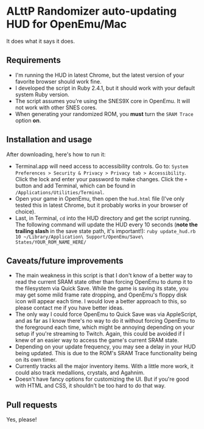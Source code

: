 # ALttP Randomizer auto-updating HUD for OpenEmu/Mac

It does what it says it does.

## Requirements

* I'm running the HUD in latest Chrome, but the latest version of your favorite browser should work fine.
* I developed the script in Ruby 2.4.1, but it should work with your default system Ruby version.
* The script assumes you're using the SNES9X core in OpenEmu. It will not work with other SNES cores.
* When generating your randomized ROM, you **must** turn the `SRAM Trace` option **on**.

## Installation and usage

After downloading, here's how to run it:

* Terminal.app will need access to accessibility controls. Go to:
  `System Preferences > Security & Privacy > Privacy tab > Accessibility`. Click the lock and enter your password to make changes. Click the `+` button and add Terminal, which can be found in `/Applications/Utilities/Terminal`.
* Open your game in OpenEmu, then open the `hud.html` file (I've only tested this in latest Chrome, but it probably works in your browser of choice).
* Last, in Terminal, `cd` into the HUD directory and get the script running. The following command will update the HUD every 10 seconds (**note the trailing slash** in the save state path, it's important!):
`ruby update_hud.rb 10 ~/Library/Application\ Support/OpenEmu/Save\ States/YOUR_ROM_NAME_HERE/`

## Caveats/future improvements

* The main weakness in this script is that I don't know of a better way to read the current SRAM state other than forcing OpenEmu to dump it to the filesystem via Quick Save. While the game is saving its state, you may get some mild frame rate dropping, and OpenEmu's floppy disk icon will appear each time. I would love a better approach to this, so please contact me if you have better ideas.
* The only way I could force OpenEmu to Quick Save was via AppleScript, and as far as I know there's no way to do it without forcing OpenEmu to the foreground each time, which might be annoying depending on your setup if you're streaming to Twitch. Again, this could be avoided if I knew of an easier way to access the game's current SRAM state.
* Depending on your update frequency, you may see a delay in your HUD being updated. This is due to the ROM's SRAM Trace functionality being on its own timer.
* Currently tracks all the major inventory items. With a little more work, it could also track medallions, crystals, and Agahnim.
* Doesn't have fancy options for customizing the UI. But if you're good with HTML and CSS, it shouldn't be too hard to do that way.

## Pull requests

Yes, please!

